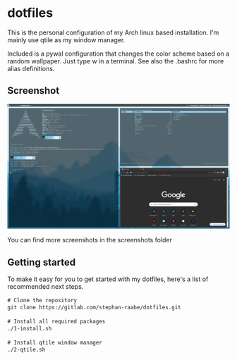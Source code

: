 # dotfiles

This is the personal configuration of my Arch linux based installation. I'm mainly use qtile as my window manager.

Included is a pywal configuration that changes the color scheme based on a random wallpaper. Just type w in a terminal. See also the .bashrc for more alias definitions.

## Screenshot

![Screenshot1](screenshots/screenshot1.png "Screenshot")

You can find more screenshots in the screenshots folder

## Getting started

To make it easy for you to get started with my dotfiles, here's a list of recommended next steps.

```
# Clone the repository
git clone https://gitlab.com/stephan-raabe/dotfiles.git

# Install all required packages
./1-install.sh

# Install qtile window manager
./2-qtile.sh

```


